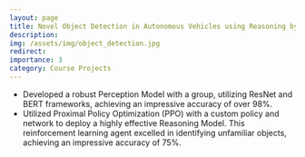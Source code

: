 ```yaml
---
layout: page
title: Novel Object Detection in Autonomous Vehicles using Reasoning by Elimination
description: 
img: /assets/img/object_detection.jpg
redirect: 
importance: 3
category: Course Projects
---
```


- Developed a robust Perception Model with a group, utilizing ResNet and BERT frameworks, achieving an impressive accuracy of over 98%.
- Utilized Proximal Policy Optimization (PPO) with a custom policy and network to deploy a highly effective Reasoning Model. This reinforcement learning agent excelled in identifying unfamiliar objects, achieving an impressive accuracy of 75%.